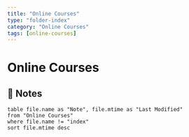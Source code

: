 ```yaml
---
title: "Online Courses"
type: "folder-index"
category: "Online Courses"
tags: [online-courses]
---
```


# Online Courses

## 📄 Notes
```dataview
table file.name as "Note", file.mtime as "Last Modified"
from "Online Courses"
where file.name != "index"
sort file.mtime desc
```
